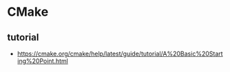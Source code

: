 # CMake

## tutorial

- https://cmake.org/cmake/help/latest/guide/tutorial/A%20Basic%20Starting%20Point.html

